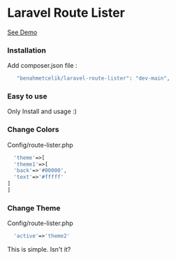 # Laravel Route Lister #


[See Demo](https://github.com/benahmetcelik/laravel-route-lister)

### Installation ###
Add composer.json file :
```php
   "benahmetcelik/laravel-route-lister": "dev-main",
```


### Easy to use ###
Only Install and usage :)

### Change Colors ###
Config/route-lister.php

```php
  'theme'=>[
  'theme1'=>[
  'back'=>'#00000',
  'text'=>'#fffff'
]
]
```

### Change Theme ###
Config/route-lister.php

```php
  'active'=>'theme2'
```


This is simple. Isn't it?

